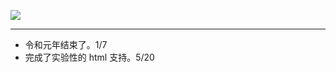 
![](https://storage.googleapis.com/blog_gyara/img/%E3%81%BE%E3%82%82%E3%81%AA%E3%81%8F%E5%87%BA%E8%88%AA.jpg)

---

+ 令和元年结束了。<time>1/7</time>
+ 完成了实验性的 html 支持。<time>5/20</time>
